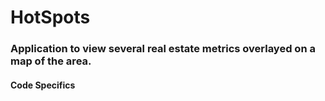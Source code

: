 # HotSpots

### Application to view several real estate metrics overlayed on a map of the area.

#### Code Specifics
